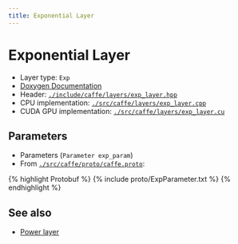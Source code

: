 ```yaml
---
title: Exponential Layer
---
```


# Exponential Layer

* Layer type: `Exp`
* [Doxygen Documentation](http://caffe.berkeleyvision.org/doxygen/classcaffe_1_1ExpLayer.html)
* Header: [`./include/caffe/layers/exp_layer.hpp`](https://github.com/BVLC/caffe/blob/master/include/caffe/layers/exp_layer.hpp)
* CPU implementation: [`./src/caffe/layers/exp_layer.cpp`](https://github.com/BVLC/caffe/blob/master/src/caffe/layers/exp_layer.cpp)
* CUDA GPU implementation: [`./src/caffe/layers/exp_layer.cu`](https://github.com/BVLC/caffe/blob/master/src/caffe/layers/exp_layer.cu)

## Parameters

* Parameters (`Parameter exp_param`)
* From [`./src/caffe/proto/caffe.proto`](https://github.com/BVLC/caffe/blob/master/src/caffe/proto/caffe.proto):

{% highlight Protobuf %}
{% include proto/ExpParameter.txt %}
{% endhighlight %}

## See also

* [Power layer](power.html)
